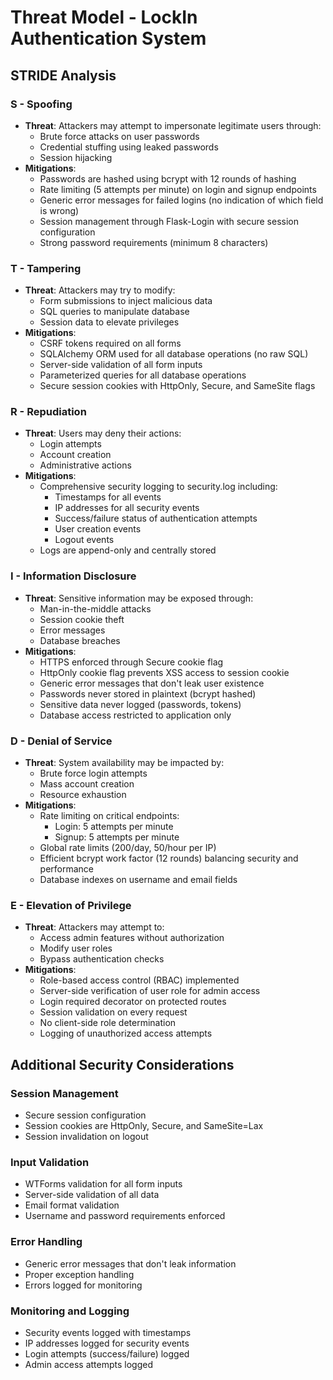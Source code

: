 # Threat Model - LockIn Authentication System

## STRIDE Analysis

### S - Spoofing
- **Threat**: Attackers may attempt to impersonate legitimate users through:
  - Brute force attacks on user passwords
  - Credential stuffing using leaked passwords
  - Session hijacking
- **Mitigations**:
  - Passwords are hashed using bcrypt with 12 rounds of hashing
  - Rate limiting (5 attempts per minute) on login and signup endpoints
  - Generic error messages for failed logins (no indication of which field is wrong)
  - Session management through Flask-Login with secure session configuration
  - Strong password requirements (minimum 8 characters)

### T - Tampering
- **Threat**: Attackers may try to modify:
  - Form submissions to inject malicious data
  - SQL queries to manipulate database
  - Session data to elevate privileges
- **Mitigations**:
  - CSRF tokens required on all forms
  - SQLAlchemy ORM used for all database operations (no raw SQL)
  - Server-side validation of all form inputs
  - Parameterized queries for all database operations
  - Secure session cookies with HttpOnly, Secure, and SameSite flags

### R - Repudiation
- **Threat**: Users may deny their actions:
  - Login attempts
  - Account creation
  - Administrative actions
- **Mitigations**:
  - Comprehensive security logging to security.log including:
    - Timestamps for all events
    - IP addresses for all security events
    - Success/failure status of authentication attempts
    - User creation events
    - Logout events
  - Logs are append-only and centrally stored

### I - Information Disclosure
- **Threat**: Sensitive information may be exposed through:
  - Man-in-the-middle attacks
  - Session cookie theft
  - Error messages
  - Database breaches
- **Mitigations**:
  - HTTPS enforced through Secure cookie flag
  - HttpOnly cookie flag prevents XSS access to session cookie
  - Generic error messages that don't leak user existence
  - Passwords never stored in plaintext (bcrypt hashed)
  - Sensitive data never logged (passwords, tokens)
  - Database access restricted to application only

### D - Denial of Service
- **Threat**: System availability may be impacted by:
  - Brute force login attempts
  - Mass account creation
  - Resource exhaustion
- **Mitigations**:
  - Rate limiting on critical endpoints:
    - Login: 5 attempts per minute
    - Signup: 5 attempts per minute
  - Global rate limits (200/day, 50/hour per IP)
  - Efficient bcrypt work factor (12 rounds) balancing security and performance
  - Database indexes on username and email fields

### E - Elevation of Privilege
- **Threat**: Attackers may attempt to:
  - Access admin features without authorization
  - Modify user roles
  - Bypass authentication checks
- **Mitigations**:
  - Role-based access control (RBAC) implemented
  - Server-side verification of user role for admin access
  - Login required decorator on protected routes
  - Session validation on every request
  - No client-side role determination
  - Logging of unauthorized access attempts

## Additional Security Considerations

### Session Management
- Secure session configuration
- Session cookies are HttpOnly, Secure, and SameSite=Lax
- Session invalidation on logout

### Input Validation
- WTForms validation for all form inputs
- Server-side validation of all data
- Email format validation
- Username and password requirements enforced

### Error Handling
- Generic error messages that don't leak information
- Proper exception handling
- Errors logged for monitoring

### Monitoring and Logging
- Security events logged with timestamps
- IP addresses logged for security events
- Login attempts (success/failure) logged
- Admin access attempts logged
